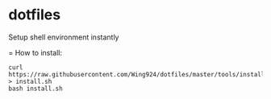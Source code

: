 # dotfiles
Setup shell environment instantly

= How to install:

```
curl https://raw.githubusercontent.com/Wing924/dotfiles/master/tools/install.sh > install.sh
bash install.sh
```
